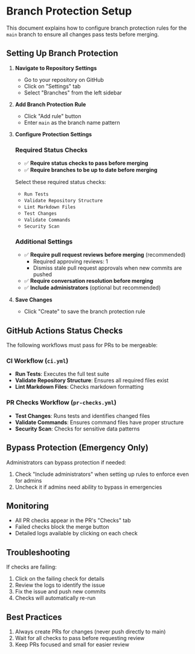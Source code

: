 # Branch Protection Setup

This document explains how to configure branch protection rules for the `main` branch to
ensure all changes pass tests before merging.

## Setting Up Branch Protection

1. **Navigate to Repository Settings**
   - Go to your repository on GitHub
   - Click on "Settings" tab
   - Select "Branches" from the left sidebar

2. **Add Branch Protection Rule**
   - Click "Add rule" button
   - Enter `main` as the branch name pattern

3. **Configure Protection Settings**

   ### Required Status Checks

   - ✅ **Require status checks to pass before merging**
   - ✅ **Require branches to be up to date before merging**

   Select these required status checks:
   - `Run Tests`
   - `Validate Repository Structure`
   - `Lint Markdown Files`
   - `Test Changes`
   - `Validate Commands`
   - `Security Scan`

   ### Additional Settings

   - ✅ **Require pull request reviews before merging** (recommended)
     - Required approving reviews: 1
     - Dismiss stale pull request approvals when new commits are pushed
   - ✅ **Require conversation resolution before merging**
   - ✅ **Include administrators** (optional but recommended)

4. **Save Changes**
   - Click "Create" to save the branch protection rule

## GitHub Actions Status Checks

The following workflows must pass for PRs to be mergeable:

### CI Workflow (`ci.yml`)

- **Run Tests**: Executes the full test suite
- **Validate Repository Structure**: Ensures all required files exist
- **Lint Markdown Files**: Checks markdown formatting

### PR Checks Workflow (`pr-checks.yml`)

- **Test Changes**: Runs tests and identifies changed files
- **Validate Commands**: Ensures command files have proper structure
- **Security Scan**: Checks for sensitive data patterns

## Bypass Protection (Emergency Only)

Administrators can bypass protection if needed:

1. Check "Include administrators" when setting up rules to enforce even for admins
2. Uncheck it if admins need ability to bypass in emergencies

## Monitoring

- All PR checks appear in the PR's "Checks" tab
- Failed checks block the merge button
- Detailed logs available by clicking on each check

## Troubleshooting

If checks are failing:

1. Click on the failing check for details
2. Review the logs to identify the issue
3. Fix the issue and push new commits
4. Checks will automatically re-run

## Best Practices

1. Always create PRs for changes (never push directly to main)
2. Wait for all checks to pass before requesting review
3. Keep PRs focused and small for easier review
